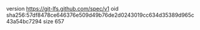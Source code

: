 version https://git-lfs.github.com/spec/v1
oid sha256:57df8478ce646376e509d49b76de2d0243019cc634d35389d965c43a54bc7294
size 657
